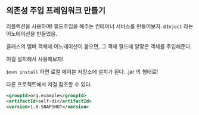 ## 의존성 주입 프레임워크 만들기
리플렉션을 사용하여! 필드주입을 해주는 컨테이너 서비스를 만들어보자.
`@Inject` 라는 어노테이션을 만들었음. 

클래스의 멤버 객체에 어노테이션이 붙으면, 그 객체 필드에 알맞은 객체를 주입해준다.

이걸 설치해서 사용해보자!

`$mvn install` 하면 로컬 메이븐 저장소에 설치가 된다. .jar 의 형태로!

다른 프로젝트에서 저걸 참조할 수 있다.

```xml
<groupId>org.example</groupId>
<artifactId>self-di</artifactId>
<version>1.0-SNAPSHOT</version>
```

